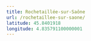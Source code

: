 ```yaml
---
title: Rochetaillée-sur-Saône
url: /rochetaillee-sur-saone/
latitude: 45.8401918
longitude: 4.835791100000001
---
```

